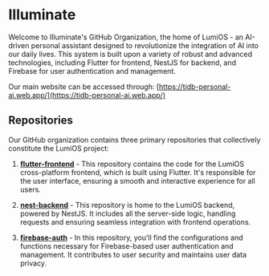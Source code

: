 # Illuminate

Welcome to Illuminate's GitHub Organization, the home of LumiOS - an AI-driven personal assistant designed to revolutionize the integration of AI into our daily lives. This system is built upon a variety of robust and advanced technologies, including Flutter for frontend, NestJS for backend, and Firebase for user authentication and management.

Our main website can be accessed through: [https://tidb-personal-ai.web.app/](https://tidb-personal-ai.web.app/)

## Repositories

Our GitHub organization contains three primary repositories that collectively constitute the LumiOS project:

1. [**flutter-frontend**](https://github.com/tidb-personal-ai/flutter-frontend) - This repository contains the code for the LumiOS cross-platform frontend, which is built using Flutter. It's responsible for the user interface, ensuring a smooth and interactive experience for all users.

2. [**nest-backend**](https://github.com/tidb-personal-ai/nest-backend) - This repository is home to the LumiOS backend, powered by NestJS. It includes all the server-side logic, handling requests and ensuring seamless integration with frontend operations.

3. [**firebase-auth**](https://github.com/tidb-personal-ai/firebase-auth) - In this repository, you'll find the configurations and functions necessary for Firebase-based user authentication and management. It contributes to user security and maintains user data privacy.